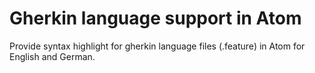 Gherkin language support in Atom
================================

Provide syntax highlight for gherkin language files (.feature) in Atom for English and German.
